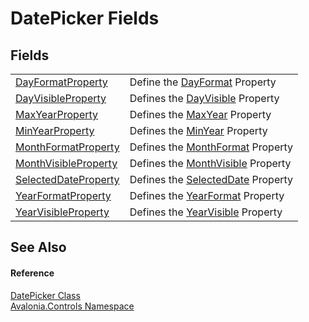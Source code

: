 # DatePicker Fields




## Fields
<table>
<tr>
<td><a href="F_Avalonia_Controls_DatePicker_DayFormatProperty">DayFormatProperty</a></td>
<td>Define the <a href="P_Avalonia_Controls_DatePicker_DayFormat">DayFormat</a> Property</td>
</tr>
<tr>
<td><a href="F_Avalonia_Controls_DatePicker_DayVisibleProperty">DayVisibleProperty</a></td>
<td>Defines the <a href="P_Avalonia_Controls_DatePicker_DayVisible">DayVisible</a> Property</td>
</tr>
<tr>
<td><a href="F_Avalonia_Controls_DatePicker_MaxYearProperty">MaxYearProperty</a></td>
<td>Defines the <a href="P_Avalonia_Controls_DatePicker_MaxYear">MaxYear</a> Property</td>
</tr>
<tr>
<td><a href="F_Avalonia_Controls_DatePicker_MinYearProperty">MinYearProperty</a></td>
<td>Defines the <a href="P_Avalonia_Controls_DatePicker_MinYear">MinYear</a> Property</td>
</tr>
<tr>
<td><a href="F_Avalonia_Controls_DatePicker_MonthFormatProperty">MonthFormatProperty</a></td>
<td>Defines the <a href="P_Avalonia_Controls_DatePicker_MonthFormat">MonthFormat</a> Property</td>
</tr>
<tr>
<td><a href="F_Avalonia_Controls_DatePicker_MonthVisibleProperty">MonthVisibleProperty</a></td>
<td>Defines the <a href="P_Avalonia_Controls_DatePicker_MonthVisible">MonthVisible</a> Property</td>
</tr>
<tr>
<td><a href="F_Avalonia_Controls_DatePicker_SelectedDateProperty">SelectedDateProperty</a></td>
<td>Defines the <a href="P_Avalonia_Controls_DatePicker_SelectedDate">SelectedDate</a> Property</td>
</tr>
<tr>
<td><a href="F_Avalonia_Controls_DatePicker_YearFormatProperty">YearFormatProperty</a></td>
<td>Defines the <a href="P_Avalonia_Controls_DatePicker_YearFormat">YearFormat</a> Property</td>
</tr>
<tr>
<td><a href="F_Avalonia_Controls_DatePicker_YearVisibleProperty">YearVisibleProperty</a></td>
<td>Defines the <a href="P_Avalonia_Controls_DatePicker_YearVisible">YearVisible</a> Property</td>
</tr>
</table>

## See Also


#### Reference
<a href="T_Avalonia_Controls_DatePicker">DatePicker Class</a>  
<a href="N_Avalonia_Controls">Avalonia.Controls Namespace</a>  
